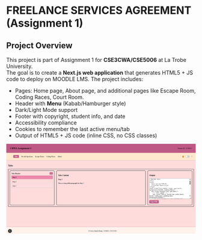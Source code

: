 # FREELANCE SERVICES AGREEMENT (Assignment 1)

## Project Overview

This project is part of Assignment 1 for **CSE3CWA/CSE5006** at La Trobe University.  
The goal is to create a **Next.js web application** that generates HTML5 + JS code to deploy on MOODLE LMS. The project includes:

- Pages: Home page, About page, and additional pages like Escape Room, Coding Races, Court Room.
- Header with **Menu** (Kabab/Hamburger style)
- Dark/Light Mode support
- Footer with copyright, student info, and date
- Accessibility compliance
- Cookies to remember the last active menu/tab
- Output of HTML5 + JS code (inline CSS, no CSS classes)

![Homepage Screenshot](assets\Img1.png)